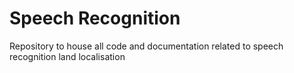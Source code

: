 # Speech Recognition

Repository to house all code and documentation related to speech recognition land localisation